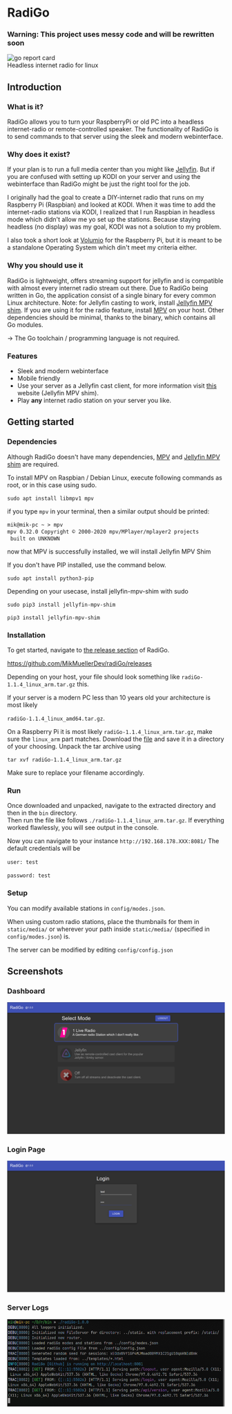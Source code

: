 # RadiGo

### Warning: This project uses messy code and will be rewritten soon

![go report card](https://goreportcard.com/badge/github.com/MikMuellerDev/radiGo)  
Headless internet radio for linux

## Introduction

### What is it?

RadiGo allows you to turn your RaspberryPi or old PC into a headless internet-radio or remote-controlled speaker. The functionality of RadiGo is to send commands to that server using the sleek and modern webinterface.

### Why does it exist?

If your plan is to run a full media center than you might like [Jellyfin](https://github.com/jellyfin/). But if you are confused with setting up KODI on your server and using the webinterface than RadiGo might be just the right tool for the job.

I originally had the goal to create a DIY-internet radio that runs on my Raspberry Pi (Raspbian) and looked at KODI.
When it was time to add the internet-radio stations via KODI, I realized that I run Raspbian in headless mode which didn't allow me yo set up the stations.
Because staying headless (no display) was my goal, KODI was not a solution to my problem.

I also took a short look at [Volumio](https://volumio.com/) for the Raspberry Pi, but it is meant to be a standalone Operating System which din't meet my criteria either.

### Why you should use it

RadiGo is lightweight, offers streaming support for jellyfin and is compatible with almost every internet radio stream out there.
Due to RadiGo being written in Go, the application consist of a single binary for every common Linux architecture.
Note: for Jellyfin casting to work, install [Jellyfin MPV shim](https://github.com/jellyfin/jellyfin-mpv-shim/blob/master/README.md#linux-installation). If you are using it for the radio feature, install [MPV](https://mpv.io/manual/master/) on your host.
Other dependencies should be minimal, thanks to the binary, which contains all Go modules.

-> The Go toolchain / programming language is not required.

### Features

- Sleek and modern webinterface
- Mobile friendly
- Use your server as a Jellyfin cast client, for more information visit [this](https://github.com/jellyfin/jellyfin-mpv-shim#readme) website (Jellyfin MPV shim).
- Play **any** internet radio station on your server you like.

## Getting started

### Dependencies

Although RadiGo doesn't have many dependencies, [MPV](https://mpv.io/manual/master/) and [Jellyfin MPV shim](https://github.com/jellyfin/jellyfin-mpv-shim/blob/master/README.md#linux-installation) are required.

To install MPV on Raspbian / Debian Linux, execute following commands as root, or in this case using sudo.

```
sudo apt install libmpv1 mpv
```

if you type `mpv` in your terminal, then a similar output should be printed:

```
mik@mik-pc ~ > mpv
mpv 0.32.0 Copyright © 2000-2020 mpv/MPlayer/mplayer2 projects
 built on UNKNOWN
```

now that MPV is successfully installed, we will install Jellyfin MPV Shim

If you don't have PIP installed, use the command below.

```
sudo apt install python3-pip
```

Depending on your usecase, install jellyfin-mpv-shim with sudo

```
sudo pip3 install jellyfin-mpv-shim
```

```
pip3 install jellyfin-mpv-shim
```

### Installation

To get started, navigate to [the release section](https://github.com/MikMuellerDev/radiGo/releases)
of RadiGo.

https://github.com/MikMuellerDev/radiGo/releases

Depending on your host, your file should look something like `radiGo-1.1.4_linux_arm.tar.gz` this.

If your server is a modern PC less than 10 years old your architecture is most likely

`radiGo-1.1.4_linux_amd64.tar.gz`.

On a Raspberry Pi it is most likely `radiGo-1.1.4_linux_arm.tar.gz`, make sure the `linux_arm` part matches.
Download the [file](https://github.com/MikMuellerDev/radiGo/releases/download/v1.1.4/radiGo-1.1.4_linux_arm.tar.gz) and save it in a directory of your choosing.
Unpack the tar archive using

```
tar xvf radiGo-1.1.4_linux_arm.tar.gz
```

Make sure to replace your filename accordingly.

### Run

Once downloaded and unpacked, navigate to the extracted directory and then in the `bin` directory.  
Then run the file like follows `./radiGo-1.1.4_linux_arm.tar.gz`.
If everything worked flawlessly, you will see output in the console.

Now you can navigate to your instance `http://192.168.178.XXX:8081/`
The default credentials will be

`user: test`

`password: test`

### Setup

You can modify available stations in `config/modes.json`.

When using custom radio stations, place the thumbnails for them in `static/media/` or wherever your path inside `static/media/` (specified in `config/modes.json`) is.

The server can be modified by editing `config/config.json`

## Screenshots

### Dashboard

![](./README_ASSETS/dashboard.png)

### Login Page

![](./README_ASSETS/login.png)

### Server Logs

![](./README_ASSETS/terminal.png)
